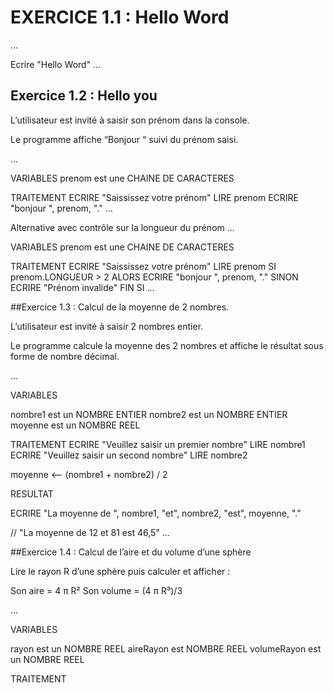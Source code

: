 # EXERCICE 1.1 : Hello Word
...

Ecrire "Hello Word"
...



## Exercice 1.2 : Hello you
L’utilisateur est invité à saisir son prénom dans la console.

Le programme affiche “Bonjour “ suivi du prénom saisi.

...

VARIABLES
prenom est une CHAINE DE CARACTERES

TRAITEMENT
    ECRIRE "Saississez votre prénom"
    LIRE prenom
    ECRIRE "bonjour ", prenom, "."
    ...

Alternative avec contrôle sur la longueur du prénom 
...

VARIABLES
prenom est une CHAINE DE CARACTERES

TRAITEMENT 
    ECRIRE "Saississez votre prénom"
    LIRE prenom
    SI prenom.LONGUEUR > 2 ALORS
        ECRIRE "bonjour ", prenom, "."
    SINON
        ECRIRE "Prénom invalide"
    FIN SI
    ...

##Exercice 1.3 : Calcul de la moyenne de 2 nombres.

L’utilisateur est invité à saisir 2 nombres entier.

Le programme calcule la moyenne des 2 nombres et affiche le résultat sous forme de nombre décimal.

...

VARIABLES

nombre1 est un NOMBRE ENTIER 
nombre2  est un NOMBRE ENTIER
moyenne est un NOMBRE REEL




TRAITEMENT
ECRIRE "Veuillez saisir un premier nombre"
LIRE nombre1
ECRIRE "Veuillez saisir un second nombre"
LIRE nombre2

moyenne <-- (nombre1 + nombre2) / 2

RESULTAT

ECRIRE "La moyenne de ", nombre1, "et", nombre2, "est", moyenne, "."

// "La moyenne de 12 et 81 est 46,5"
...

##Exercice 1.4 : Calcul de l’aire et du volume d’une sphère

Lire le rayon R d’une sphère puis calculer et afficher :

Son aire = 4 π R²
Son volume = (4 π R³)/3

...

VARIABLES

rayon est un NOMBRE REEL
aireRayon est NOMBRE REEL
volumeRayon est un NOMBRE REEL

TRAITEMENT

